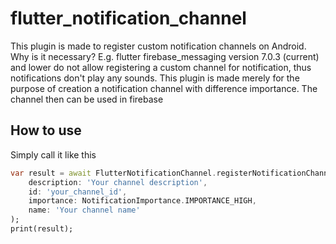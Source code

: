 # flutter_notification_channel

This plugin is made to register custom notification channels on Android.
Why is it necessary? E.g. flutter firebase_messaging version 7.0.3 (current) and 
lower do not allow registering a custom channel for notification, 
thus notifications don't play any sounds. This plugin is 
made merely for the purpose of creation a notification channel with 
difference importance. The channel then can be used in firebase

## How to use

Simply call it like this

```dart
var result = await FlutterNotificationChannel.registerNotificationChannel(
    description: 'Your channel description',
    id: 'your_channel_id',
    importance: NotificationImportance.IMPORTANCE_HIGH,
    name: 'Your channel name'
);
print(result);
```



